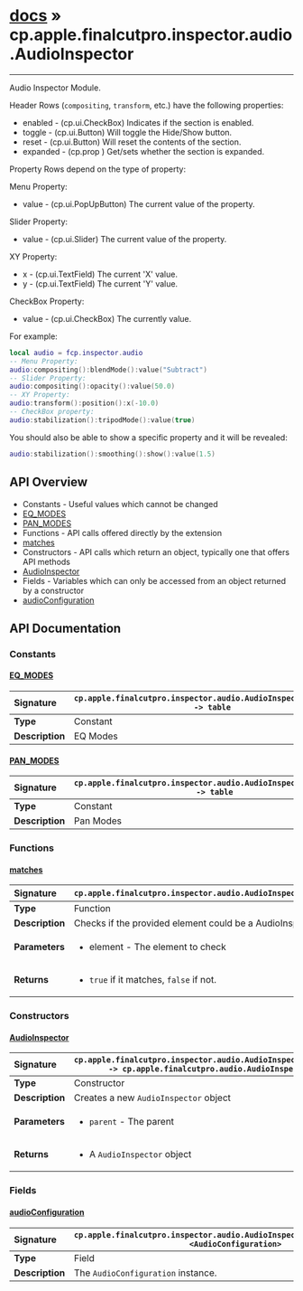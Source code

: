 # [docs](index.md) » cp.apple.finalcutpro.inspector.audio.AudioInspector
---

Audio Inspector Module.

Header Rows (`compositing`, `transform`, etc.) have the following properties:
 * enabled   - (cp.ui.CheckBox) Indicates if the section is enabled.
 * toggle    - (cp.ui.Button) Will toggle the Hide/Show button.
 * reset     - (cp.ui.Button) Will reset the contents of the section.
 * expanded  - (cp.prop <boolean>) Get/sets whether the section is expanded.

Property Rows depend on the type of property:

Menu Property:
 * value     - (cp.ui.PopUpButton) The current value of the property.

Slider Property:
 * value     - (cp.ui.Slider) The current value of the property.

XY Property:
 * x         - (cp.ui.TextField) The current 'X' value.
 * y         - (cp.ui.TextField) The current 'Y' value.

CheckBox Property:
 * value     - (cp.ui.CheckBox) The currently value.

For example:
```lua
local audio = fcp.inspector.audio
-- Menu Property:
audio:compositing():blendMode():value("Subtract")
-- Slider Property:
audio:compositing():opacity():value(50.0)
-- XY Property:
audio:transform():position():x(-10.0)
-- CheckBox property:
audio:stabilization():tripodMode():value(true)
```

You should also be able to show a specific property and it will be revealed:
```lua
audio:stabilization():smoothing():show():value(1.5)
```

## API Overview
* Constants - Useful values which cannot be changed
 * [EQ_MODES](#eq_modes)
 * [PAN_MODES](#pan_modes)
* Functions - API calls offered directly by the extension
 * [matches](#matches)
* Constructors - API calls which return an object, typically one that offers API methods
 * [AudioInspector](#audioinspector)
* Fields - Variables which can only be accessed from an object returned by a constructor
 * [audioConfiguration](#audioconfiguration)

## API Documentation

### Constants

#### [EQ_MODES](#eq_modes)
| <span style="float: left;">**Signature**</span> | <span style="float: left;">`cp.apple.finalcutpro.inspector.audio.AudioInspector.EQ_MODES -> table` </span>                                                          |
| -----------------------------------------------------|---------------------------------------------------------------------------------------------------------|
| **Type**                                             | Constant |
| **Description**                                      | EQ Modes |

#### [PAN_MODES](#pan_modes)
| <span style="float: left;">**Signature**</span> | <span style="float: left;">`cp.apple.finalcutpro.inspector.audio.AudioInspector.PAN_MODES -> table` </span>                                                          |
| -----------------------------------------------------|---------------------------------------------------------------------------------------------------------|
| **Type**                                             | Constant |
| **Description**                                      | Pan Modes |

### Functions

#### [matches](#matches)
| <span style="float: left;">**Signature**</span> | <span style="float: left;">`cp.apple.finalcutpro.inspector.audio.AudioInspector.matches(element)` </span>                                                          |
| -----------------------------------------------------|---------------------------------------------------------------------------------------------------------|
| **Type**                                             | Function |
| **Description**                                      | Checks if the provided element could be a AudioInspector. |
| **Parameters**                                       | <ul><li>element   - The element to check</li></ul> |
| **Returns**                                          | <ul><li><code>true</code> if it matches, <code>false</code> if not.</li></ul> |

### Constructors

#### [AudioInspector](#audioinspector)
| <span style="float: left;">**Signature**</span> | <span style="float: left;">`cp.apple.finalcutpro.inspector.audio.AudioInspector(parent) -> cp.apple.finalcutpro.audio.AudioInspector` </span>                                                          |
| -----------------------------------------------------|---------------------------------------------------------------------------------------------------------|
| **Type**                                             | Constructor |
| **Description**                                      | Creates a new `AudioInspector` object |
| **Parameters**                                       | <ul><li><code>parent</code>     - The parent</li></ul> |
| **Returns**                                          | <ul><li>A <code>AudioInspector</code> object</li></ul> |

### Fields

#### [audioConfiguration](#audioconfiguration)
| <span style="float: left;">**Signature**</span> | <span style="float: left;">`cp.apple.finalcutpro.inspector.audio.AudioInspector.audioConfiguration <AudioConfiguration>` </span>                                                          |
| -----------------------------------------------------|---------------------------------------------------------------------------------------------------------|
| **Type**                                             | Field |
| **Description**                                      | The `AudioConfiguration` instance. |

